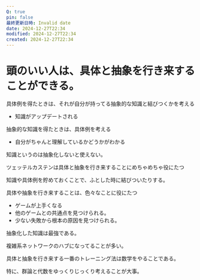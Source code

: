 ```yaml
---
Q: true
pin: false
最終更新日時: Invalid date
date: 2024-12-27T22:34
modified: 2024-12-27T22:34
created: 2024-12-27T22:34
---
```

# 頭のいい人は、具体と抽象を行き来することができる。

具体例を得たときは、それが自分が持ってる抽象的な知識と結びつくかを考える

- 知識がアップデートされる

抽象的な知識を得たときは、具体例を考える

- 自分がちゃんと理解しているかどうかがわかる

知識というのは抽象化しないと使えない。

ツェッテルカステンは具体と抽象を行き来することにめちゃめちゃ役にたつ

知識や具体例を貯めておくことで、ふとした時に結びついたりする。

具体や抽象を行き来することは、色々なことに役にたつ

- ゲームが上手くなる  
- 他のゲームとの共通点を見つけられる。  
- 少ない失敗から根本の原因を見つけられる。  

抽象化した知識は最強である。

複雑系ネットワークのハブになってることが多い。

具体と抽象を行き来する一番のトレーニング法は数学をやることである。

特に、群論と代数をゆっくりじっくり考えることが大事。